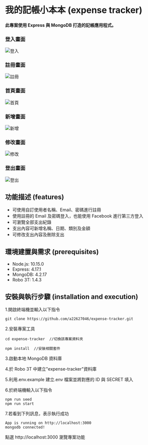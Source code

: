 # 我的記帳小本本 (expense tracker)

#### 此專案使用 Express 與 MongoDB 打造的記帳應用程式。

### 登入畫面

![登入](https://user-images.githubusercontent.com/82774991/160234752-25eb7d2d-742c-46ba-8e9c-ca0b9e1a5a03.PNG)

### 註冊畫面

![註冊](https://user-images.githubusercontent.com/82774991/160235312-8340537d-e07e-491c-8cd4-3a239172065d.PNG)

### 首頁畫面

![首頁](https://user-images.githubusercontent.com/82774991/160162640-d3c4f790-acb0-4757-beb2-8e9c67df8771.PNG)

### 新增畫面

![新增](https://user-images.githubusercontent.com/82774991/160234923-d000d68f-d9ff-4533-99f6-26394226310b.PNG)

### 修改畫面

![修改](https://user-images.githubusercontent.com/82774991/160234990-bd0d3caa-1d10-4f10-9abc-2fa78d23f108.PNG)

### 登出畫面

![登出](https://user-images.githubusercontent.com/82774991/160235136-20b7e9b8-b7f6-490d-8389-57d0320c38d9.PNG)

## 功能描述 (features)

- 可使用自訂使用者名稱、Email、密碼進行註冊
- 使用註冊的 Email 及密碼登入，也能使用 Facebook 進行第三方登入
- 可瀏覽全部支出紀錄
- 支出內容可新增名稱、日期、類別及金額
- 可修改支出內容及刪除支出

## 環境建置與需求 (prerequisites)

- Node.js: 10.15.0
- Express: 4.17.1
- MongoDB: 4.2.17
- Robo 3T: 1.4.3

## 安裝與執行步驟 (installation and execution)

1.開啟終端機並輸入以下指令

```
git clone https://github.com/a22627046/expense-tracker.git
```

2.安裝專案工具

```
cd expense-tracker  //切換該專案資料夾
```

```
npm install  //安裝相關套件
```

3.啟動本地 MongoDB 資料庫

4.於 Robo 3T 中建立"expense-tracker"資料庫

5.利用.env.example 建立.env 檔案並將對應的 ID 與 SECRET 填入

6.於終端機輸入以下指令

```
npm run seed
npm run start
```

7.若看到下列訊息，表示執行成功

```
App is running on http://localhost:3000
mongodb connected!
```

點選 http://localhost:3000 瀏覽專案功能
